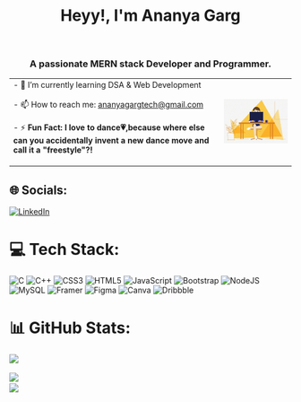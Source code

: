 <h1 align="center">Heyy!, I'm Ananya Garg</h1><br>
<h3 align="center">A passionate MERN stack Developer and Programmer.</h3>
<table>
  <tr>
    <td>
      - 🔭 I’m currently learning DSA & Web Development<br><br>
      - 📫 How to reach me: <a href="mailto:ananyagargtech@gmail.com">ananyagargtech@gmail.com</a><br><br>
      - ⚡ <strong>Fun Fact: I love to dance💗,because where else can you accidentally invent a new dance move and call it a "freestyle"?!</strong>
      <br><br>
    </td>
    <td>
      <img src="ezgif-6-76e0a13240.gif" alt="GIF" style="max-width: 100%;">
    </td>
  </tr>
</table>




## 🌐 Socials:
[![LinkedIn](https://img.shields.io/badge/LinkedIn-%230077B5.svg?logo=linkedin&logoColor=white)](https://www.linkedin.com/in/ananya-garg-8b3153230) 

# 💻 Tech Stack:
![C](https://img.shields.io/badge/c-%2300599C.svg?style=flat&logo=c&logoColor=white) ![C++](https://img.shields.io/badge/c++-%2300599C.svg?style=flat&logo=c%2B%2B&logoColor=white) ![CSS3](https://img.shields.io/badge/css3-%231572B6.svg?style=flat&logo=css3&logoColor=white) ![HTML5](https://img.shields.io/badge/html5-%23E34F26.svg?style=flat&logo=html5&logoColor=white) ![JavaScript](https://img.shields.io/badge/javascript-%23323330.svg?style=flat&logo=javascript&logoColor=%23F7DF1E) ![Bootstrap](https://img.shields.io/badge/bootstrap-%238511FA.svg?style=flat&logo=bootstrap&logoColor=white) ![NodeJS](https://img.shields.io/badge/node.js-6DA55F?style=flat&logo=node.js&logoColor=white) ![MySQL](https://img.shields.io/badge/mysql-4479A1.svg?style=flat&logo=mysql&logoColor=white) ![Framer](https://img.shields.io/badge/Framer-black?style=flat&logo=framer&logoColor=blue) ![Figma](https://img.shields.io/badge/figma-%23F24E1E.svg?style=flat&logo=figma&logoColor=white) ![Canva](https://img.shields.io/badge/Canva-%2300C4CC.svg?style=flat&logo=Canva&logoColor=white) ![Dribbble](https://img.shields.io/badge/Dribbble-EA4C89?style=flat&logo=dribbble&logoColor=white)
# 📊 GitHub Stats:
![](https://github-readme-stats.vercel.app/api?username=ananyagarg05&theme=ambient_gradient&hide_border=false&include_all_commits=false&count_private=false)<br/>

![](https://github-readme-streak-stats.herokuapp.com/?user=ananyagarg05&theme=ambient_gradient&hide_border=false)<br/>
![](https://github-readme-stats.vercel.app/api/top-langs/?username=ananyagarg05&theme=ambient_gradient&hide_border=false&include_all_commits=false&count_private=false&layout=compact)

<!-- Proudly created with GPRM ( https://gprm.itsvg.in ) -->

<!---
ananyagarg05/ananyagarg05 is a ✨ special ✨ repository because its `README.md` (this file) appears on your GitHub profile.
You can click the Preview link to take a look at your changes.
--->
